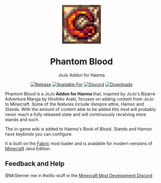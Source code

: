 <div align="center">

<img alt="Example Icon" src="src/main/resources/assets/phantomblood/icon.png" width="128">

# Phantom Blood

JoJo Addon for Haema

<!-- todo: replace 494721 with your CurseForge project id -->
[![Release](https://img.shields.io/github/v/release/mrsterner/phantomblood?style=for-the-badge&include_prereleases&sort=semver)][releases]
[![Available For](https://img.shields.io/badge/dynamic/json?label=Available%20For&style=for-the-badge&color=34aa2f&query=gameVersionLatestFiles%5B0%5D.gameVersion&url=https%3A%2F%2Faddons-ecs.forgesvc.net%2Fapi%2Fv2%2Faddon%2F476239)][curseforge]
<a href="https://discord.gg/G3QsRGzj9B"><img src="https://img.shields.io/discord/620934202875183104?color=5865f2&label=Feedback%20%26%20Help&style=for-the-badge" alt="Discord"></a>
[![Downloads](https://img.shields.io/badge/dynamic/json?label=Downloads&style=for-the-badge&color=f16436&query=downloadCount&url=https%3A%2F%2Faddons-ecs.forgesvc.net%2Fapi%2Fv2%2Faddon%2F476239)][curseforge:files]

</div>
  
Phantom Blood is a JoJo **Addon for Haema** that, inspired by JoJo's Bizarre Adventure Manga by Hirohiko Araki, focuses on adding content from JoJo to Minecraft. Some of the features include Vampire attire, Hamon and Stands. With the amount of content able to be added this mod will probably never reach a fully released state and will continuously receiving more stands and such. 

The in-game wiki is added to Haema's Book of Blood. Stands and Hamon have keybinds you can configure.

It is built on the [Fabric][fabric] mod loader and is available for modern
versions of [Minecraft][minecraft] Java Edition.

## Feedback and Help

@MrSterner me in #wills-stuff in the [Minecraft Mod Development Discord][contributing]


[contributing]: https://discord.gg/G3QsRGzj9B
[curseforge]: https://curseforge.com/minecraft/mc-mods/phantom-blood
[curseforge:files]: https://curseforge.com/minecraft/mc-mods/phantom-blood/files
[fabric]: https://fabricmc.net/
[minecraft]: https://minecraft.net/
[releases]: https://github.com/mrsterner/phantomblood/releases
[security]: .github/SECURITY.md  
  
  

